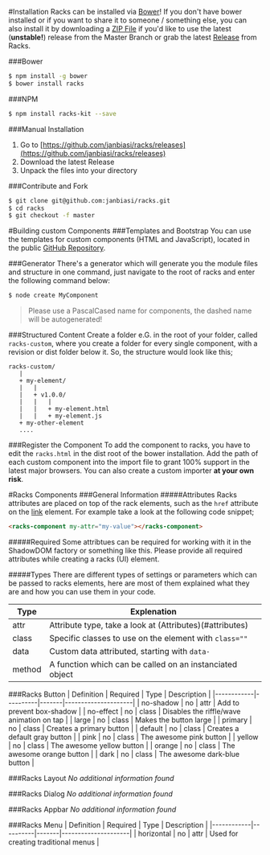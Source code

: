 #Installation
Racks can be installed via [Bower](https://bower.io/)! If you don't have bower installed
or if you want to share it to someone / something else, you can also install it by
downloading a [ZIP File](https://github.com/janbiasi/racks/archive/master.zip) if
you'd like to use the latest (**unstable!**) release from the Master Branch or grab
the latest [Release](https://github.com/janbiasi/racks/releases) from Racks.

###Bower
```sh
$ npm install -g bower
$ bower install racks
```
###NPM
```sh
$ npm install racks-kit --save
```

###Manual Installation
1. Go to [https://github.com/janbiasi/racks/releases](https://github.com/janbiasi/racks/releases)
2. Download the latest Release
3. Unpack the files into your directory

###Contribute and Fork
```sh
$ git clone git@github.com:janbiasi/racks.git
$ cd racks
$ git checkout -f master
```

#Building custom Components
###Templates and Bootstrap
You can use the templates for custom components (HTML and JavaScript), located in
the public [GitHub Repository](https://github.com/janbiasi/racks/tree/master/templates).

###Generator
There's a generator which will generate you the module files and structure in one command, just navigate to the root
of racks and enter the following command below:

```sh
$ node create MyComponent
```

> Please use a PascalCased name for components, the dashed name will be autogenerated!

###Structured Content
Create a folder e.G. in the root of your folder, called <code>racks-custom</code>,
where you create a folder for every single component, with a revision or dist
folder below it. So, the structure would look like this;

```
racks-custom/
   |
   + my-element/
   |   |
   |   + v1.0.0/
   |   |   |
   |   |   + my-element.html
   |   |   + my-element.js
   + my-other-element
   ....
```

###Register the Component
To add the component to racks, you have to edit the <code>racks.html</code> in
the dist root of the bower installation. Add the path of each custom component
into the import file to grant 100% support in the latest major browsers. You can
also create a custom importer **at your own risk**.

#Racks Components
###General Information
#####Attributes
Racks attributes are placed on top of the rack elements, such as the <code>href</code> attribute on the [link](#this-was-an-attr) element. For example take a look at the following code snippet;
```html
<racks-component my-attr="my-value"></racks-component>
```
#####Required
Some attribtues can be required for working with it in the ShadowDOM factory or
something like this. Please provide all required attributes while creating a
racks (UI) element.

#####Types
There are different types of settings or parameters which can be passed to racks elements, here are most of them explained what they are and how you can use them in your code.

| Type    | Explenation                                  |
|---------|----------------------------------------------|
| attr    | Attribute type, take a look at (Attributes)(#attributes) |
| class   | Specific classes to use on the element with <code>class=""</code>|
| data    | Custom data attributed, starting with <code>data-</code> |
| method  | A function which can be called on an instanciated object |



###Racks Button
| Definition | Required | Type  | Description         |
|------------|----------|-------|---------------------|
| no-shadow  | no       | attr  | Add to prevent box-shadow |
| no-effect  | no       | class | Disables the riffle/wave animation on tap |
| large      | no       | class | Makes the button large |
| primary    | no       | class | Creates a primary button |
| default    | no       | class | Creates a default gray button |
| pink       | no       | class | The awesome pink button |
| yellow     | no       | class | The awesome yellow button |
| orange     | no       | class | The awesome orange button |
| dark       | no       | class | The awesome dark-blue button |

###Racks Layout
*No additional information found*

###Racks Dialog
*No additional information found*

###Racks Appbar
*No additional information found*

###Racks Menu
| Definition | Required | Type  | Description         |
|------------|----------|-------|---------------------|
| horizontal | no       | attr  | Used for creating traditional menus |
